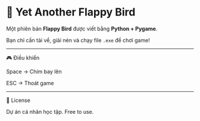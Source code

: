 # 🐤 Yet Another Flappy Bird

Một phiên bản **Flappy Bird** được viết bằng **Python + Pygame**.  

Bạn chỉ cần tải về, giải nén và chạy file `.exe` để chơi game!

---


🎮 Điều khiển

Space → Chim bay lên

ESC → Thoát game

---

📜 License

Dự án cá nhân học tập. Free to use.
